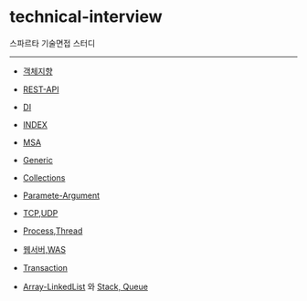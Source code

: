 # technical-interview
스파르타 기술면접 스터디
***

- [객체지향](https://github.com/j-jh-Study/technical-interview/blob/main/OOP.md)

- [REST-API](https://github.com/j-jh-Study/technical-interview/blob/main/REST-API.md)

- [DI](https://github.com/j-jh-Study/technical-interview/blob/main/DI.md)

- [INDEX](https://github.com/j-jh-Study/technical-interview/blob/main/index.md)

- [MSA](https://github.com/j-jh-Study/technical-interview/blob/main/MSA.md)

- [Generic](https://github.com/j-jh-Study/technical-interview/blob/main/Generic.md)

- [Collections](https://github.com/j-jh-Study/technical-interview/blob/main/Collections.md)

- [Paramete-Argument](https://github.com/j-jh-Study/technical-interview/blob/main/Paramete-Argument.md)

- [TCP,UDP](https://github.com/j-jh-Study/technical-interview/blob/main/tcp%2Cudp.md)

- [Process,Thread](https://github.com/j-jh-Study/technical-interview/blob/main/Process-Thread.md)

- [웹서버,WAS](https://github.com/j-jh-Study/technical-interview/blob/main/%EC%9B%B9%EC%84%9C%EB%B2%84%2CWAS.md)

- [Transaction](https://github.com/j-jh-Study/technical-interview/blob/main/Transaction.md)

- [Array-LinkedList](https://github.com/j-jh-Study/technical-interview/blob/main/Array-LinkedList.md) 와 [Stack, Queue](https://github.com/j-jh-Study/technical-interview/blob/main/Stack-Queue.md)
